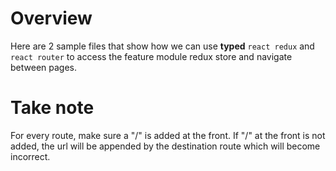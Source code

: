 # Overview
Here are 2 sample files that show how we can use **typed** `react redux` and `react router` to access the feature module redux store and navigate between pages.

# Take note
For every route, make sure a "/" is added at the front. If "/" at the front is not added, the url will be appended by the destination route which will become incorrect.
